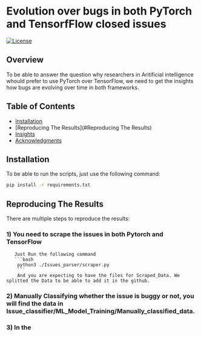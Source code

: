 # Evolution over bugs in both PyTorch and TensorfFlow closed issues

[![License](https://img.shields.io/badge/License-MIT-blue.svg)](LICENSE)

## Overview

To be able to answer the question why researchers in Aritificial intelligence whould prefer to use PyTorch over TensorFlow, we need to get the insights how bugs are evolving over time in both frameworks. 

## Table of Contents

- [Installation](#installation)
- [Reproducing The Results](#Reproducing The Results)
- [Insights](#Insights)
- [Acknowledgments](#acknowledgments)

## Installation

To be able to run the scripts, just use the following command:
```bash
pip install -r requirements.txt
```

## Reproducing The Results

There are multiple steps to reproduce the results: 
### 1) You need to scrape the issues in both Pytorch and TensorFlow
       Just Run the following command 
       ```bash
        python3 ./Issues_parser/scraper.py
        ```
        And you are expecting to have the files for Scraped_Data. We splitted the Data to be able to add it in the github. 
### 2) Manually Classifying whether the issue is buggy or not, you will find the data in Issue_classifier/ML_Model_Training/Manually_classified_data. 
### 3) In the 
